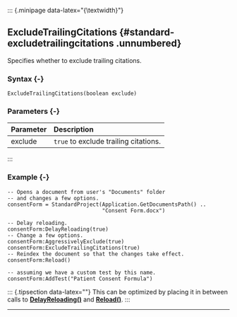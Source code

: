 ::: {.minipage data-latex="{\textwidth}"}
## ExcludeTrailingCitations {#standard-excludetrailingcitations .unnumbered}

Specifies whether to exclude trailing citations.

### Syntax {-}

```{sql}
ExcludeTrailingCitations(boolean exclude)
```

### Parameters {-}

**Parameter** | **Description**
| :-- | :-- |
exclude | `true` to exclude trailing citations.
:::

### Example {-}

```{sql}
-- Opens a document from user's "Documents" folder
-- and changes a few options.
consentForm = StandardProject(Application.GetDocumentsPath() ..
                              "Consent Form.docx")

-- Delay reloading.
consentForm:DelayReloading(true)
-- Change a few options.
consentForm:AggressivelyExclude(true)
consentForm:ExcludeTrailingCitations(true)
-- Reindex the document so that the changes take effect.
consentForm:Reload()

-- assuming we have a custom test by this name.
consentForm:AddTest("Patient Consent Formula")
```

::: {.tipsection data-latex=""}
This can be optimized by placing it in between calls to **[DelayReloading()](#standard-delayreloading)** and **[Reload()](#standard-reload)**.
:::
***
